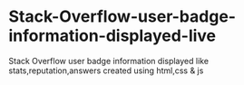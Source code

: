 # Stack-Overflow-user-badge-information-displayed-live
Stack Overflow user badge information displayed like stats,reputation,answers created using html,css &amp; js
